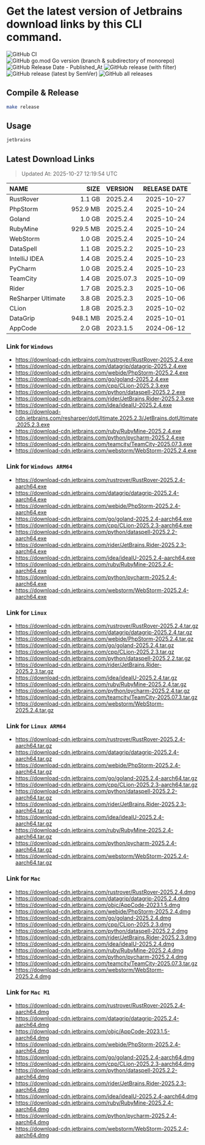 # Get the latest version of Jetbrains download links by this CLI command.

![GitHub CI](https://github.com/designinlife/jetbrains/actions/workflows/ci.yml/badge.svg)
![GitHub go.mod Go version (branch & subdirectory of monorepo)](https://img.shields.io/github/go-mod/go-version/designinlife/jetbrains/master)
![GitHub Release Date - Published_At](https://img.shields.io/github/release-date/designinlife/jetbrains)
![GitHub release (with filter)](https://img.shields.io/github/v/release/designinlife/jetbrains)
![GitHub release (latest by SemVer)](https://img.shields.io/github/downloads/designinlife/jetbrains/v1.1.12/total)
![GitHub all releases](https://img.shields.io/github/downloads/designinlife/jetbrains/total)

## Compile & Release

```bash
make release
```

## Usage

```bash
jetbrains
```

## Latest Download Links

> Updated At: 2025-10-27 12:19:54 UTC

| NAME | SIZE | VERSION | RELEASE DATE |
| :-- | --: | :-- | :--: |
| RustRover | 1.1 GB | 2025.2.4 | 2025-10-27 |
| PhpStorm | 952.9 MB | 2025.2.4 | 2025-10-24 |
| Goland | 1.0 GB | 2025.2.4 | 2025-10-24 |
| RubyMine | 929.5 MB | 2025.2.4 | 2025-10-24 |
| WebStorm | 1.0 GB | 2025.2.4 | 2025-10-24 |
| DataSpell | 1.1 GB | 2025.2.2 | 2025-10-23 |
| IntelliJ IDEA | 1.4 GB | 2025.2.4 | 2025-10-23 |
| PyCharm | 1.0 GB | 2025.2.4 | 2025-10-23 |
| TeamCity | 1.4 GB | 2025.07.3 | 2025-10-09 |
| Rider | 1.7 GB | 2025.2.3 | 2025-10-06 |
| ReSharper Ultimate | 3.8 GB | 2025.2.3 | 2025-10-06 |
| CLion | 1.8 GB | 2025.2.3 | 2025-10-02 |
| DataGrip | 948.1 MB | 2025.2.4 | 2025-10-01 |
| AppCode | 2.0 GB | 2023.1.5 | 2024-06-12 |

### Link for `Windows`

* <https://download-cdn.jetbrains.com/rustrover/RustRover-2025.2.4.exe>
* <https://download-cdn.jetbrains.com/datagrip/datagrip-2025.2.4.exe>
* <https://download-cdn.jetbrains.com/webide/PhpStorm-2025.2.4.exe>
* <https://download-cdn.jetbrains.com/go/goland-2025.2.4.exe>
* <https://download-cdn.jetbrains.com/cpp/CLion-2025.2.3.exe>
* <https://download-cdn.jetbrains.com/python/dataspell-2025.2.2.exe>
* <https://download-cdn.jetbrains.com/rider/JetBrains.Rider-2025.2.3.exe>
* <https://download-cdn.jetbrains.com/idea/ideaIU-2025.2.4.exe>
* <https://download-cdn.jetbrains.com/resharper/dotUltimate.2025.2.3/JetBrains.dotUltimate.2025.2.3.exe>
* <https://download-cdn.jetbrains.com/ruby/RubyMine-2025.2.4.exe>
* <https://download-cdn.jetbrains.com/python/pycharm-2025.2.4.exe>
* <https://download-cdn.jetbrains.com/teamcity/TeamCity-2025.07.3.exe>
* <https://download-cdn.jetbrains.com/webstorm/WebStorm-2025.2.4.exe>

### Link for `Windows ARM64`

* <https://download-cdn.jetbrains.com/rustrover/RustRover-2025.2.4-aarch64.exe>
* <https://download-cdn.jetbrains.com/datagrip/datagrip-2025.2.4-aarch64.exe>
* <https://download-cdn.jetbrains.com/webide/PhpStorm-2025.2.4-aarch64.exe>
* <https://download-cdn.jetbrains.com/go/goland-2025.2.4-aarch64.exe>
* <https://download-cdn.jetbrains.com/cpp/CLion-2025.2.3-aarch64.exe>
* <https://download-cdn.jetbrains.com/python/dataspell-2025.2.2-aarch64.exe>
* <https://download-cdn.jetbrains.com/rider/JetBrains.Rider-2025.2.3-aarch64.exe>
* <https://download-cdn.jetbrains.com/idea/ideaIU-2025.2.4-aarch64.exe>
* <https://download-cdn.jetbrains.com/ruby/RubyMine-2025.2.4-aarch64.exe>
* <https://download-cdn.jetbrains.com/python/pycharm-2025.2.4-aarch64.exe>
* <https://download-cdn.jetbrains.com/webstorm/WebStorm-2025.2.4-aarch64.exe>

### Link for `Linux`

* <https://download-cdn.jetbrains.com/rustrover/RustRover-2025.2.4.tar.gz>
* <https://download-cdn.jetbrains.com/datagrip/datagrip-2025.2.4.tar.gz>
* <https://download-cdn.jetbrains.com/webide/PhpStorm-2025.2.4.tar.gz>
* <https://download-cdn.jetbrains.com/go/goland-2025.2.4.tar.gz>
* <https://download-cdn.jetbrains.com/cpp/CLion-2025.2.3.tar.gz>
* <https://download-cdn.jetbrains.com/python/dataspell-2025.2.2.tar.gz>
* <https://download-cdn.jetbrains.com/rider/JetBrains.Rider-2025.2.3.tar.gz>
* <https://download-cdn.jetbrains.com/idea/ideaIU-2025.2.4.tar.gz>
* <https://download-cdn.jetbrains.com/ruby/RubyMine-2025.2.4.tar.gz>
* <https://download-cdn.jetbrains.com/python/pycharm-2025.2.4.tar.gz>
* <https://download-cdn.jetbrains.com/teamcity/TeamCity-2025.07.3.tar.gz>
* <https://download-cdn.jetbrains.com/webstorm/WebStorm-2025.2.4.tar.gz>

### Link for `Linux ARM64`

* <https://download-cdn.jetbrains.com/rustrover/RustRover-2025.2.4-aarch64.tar.gz>
* <https://download-cdn.jetbrains.com/datagrip/datagrip-2025.2.4-aarch64.tar.gz>
* <https://download-cdn.jetbrains.com/webide/PhpStorm-2025.2.4-aarch64.tar.gz>
* <https://download-cdn.jetbrains.com/go/goland-2025.2.4-aarch64.tar.gz>
* <https://download-cdn.jetbrains.com/cpp/CLion-2025.2.3-aarch64.tar.gz>
* <https://download-cdn.jetbrains.com/python/dataspell-2025.2.2-aarch64.tar.gz>
* <https://download-cdn.jetbrains.com/rider/JetBrains.Rider-2025.2.3-aarch64.tar.gz>
* <https://download-cdn.jetbrains.com/idea/ideaIU-2025.2.4-aarch64.tar.gz>
* <https://download-cdn.jetbrains.com/ruby/RubyMine-2025.2.4-aarch64.tar.gz>
* <https://download-cdn.jetbrains.com/python/pycharm-2025.2.4-aarch64.tar.gz>
* <https://download-cdn.jetbrains.com/webstorm/WebStorm-2025.2.4-aarch64.tar.gz>

### Link for `Mac`

* <https://download-cdn.jetbrains.com/rustrover/RustRover-2025.2.4.dmg>
* <https://download-cdn.jetbrains.com/datagrip/datagrip-2025.2.4.dmg>
* <https://download-cdn.jetbrains.com/objc/AppCode-2023.1.5.dmg>
* <https://download-cdn.jetbrains.com/webide/PhpStorm-2025.2.4.dmg>
* <https://download-cdn.jetbrains.com/go/goland-2025.2.4.dmg>
* <https://download-cdn.jetbrains.com/cpp/CLion-2025.2.3.dmg>
* <https://download-cdn.jetbrains.com/python/dataspell-2025.2.2.dmg>
* <https://download-cdn.jetbrains.com/rider/JetBrains.Rider-2025.2.3.dmg>
* <https://download-cdn.jetbrains.com/idea/ideaIU-2025.2.4.dmg>
* <https://download-cdn.jetbrains.com/ruby/RubyMine-2025.2.4.dmg>
* <https://download-cdn.jetbrains.com/python/pycharm-2025.2.4.dmg>
* <https://download-cdn.jetbrains.com/teamcity/TeamCity-2025.07.3.tar.gz>
* <https://download-cdn.jetbrains.com/webstorm/WebStorm-2025.2.4.dmg>

### Link for `Mac M1`

* <https://download-cdn.jetbrains.com/rustrover/RustRover-2025.2.4-aarch64.dmg>
* <https://download-cdn.jetbrains.com/datagrip/datagrip-2025.2.4-aarch64.dmg>
* <https://download-cdn.jetbrains.com/objc/AppCode-2023.1.5-aarch64.dmg>
* <https://download-cdn.jetbrains.com/webide/PhpStorm-2025.2.4-aarch64.dmg>
* <https://download-cdn.jetbrains.com/go/goland-2025.2.4-aarch64.dmg>
* <https://download-cdn.jetbrains.com/cpp/CLion-2025.2.3-aarch64.dmg>
* <https://download-cdn.jetbrains.com/python/dataspell-2025.2.2-aarch64.dmg>
* <https://download-cdn.jetbrains.com/rider/JetBrains.Rider-2025.2.3-aarch64.dmg>
* <https://download-cdn.jetbrains.com/idea/ideaIU-2025.2.4-aarch64.dmg>
* <https://download-cdn.jetbrains.com/ruby/RubyMine-2025.2.4-aarch64.dmg>
* <https://download-cdn.jetbrains.com/python/pycharm-2025.2.4-aarch64.dmg>
* <https://download-cdn.jetbrains.com/webstorm/WebStorm-2025.2.4-aarch64.dmg>
